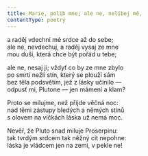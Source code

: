 ```yaml
---
title: Marie, polib mne; ale ne, nelíbej mě,
contentType: poetry
---
```


<section>

a raděj vdechni mé srdce až do sebe;  
ale ne, nevdechuj, a raděj vysaj ze mne  
mou duši, která chce být pořád u tebe;

</section>

<section>

ale ne, nesaj ji; vždyť co by ze mne zbylo  
po smrti nežli stín, který se plouží sám  
bez těla podsvětím, jež z lásky učinilo —  
odpusť mi, Plutone — jen mámení a klam?

</section>

<section>

Proto se milujme, než přijde věčná noc:  
nad těmi zástupy bledých a němých stínů  
s olovem na víčkách láska už nemá moc.

</section>

<section>

Nevěř, že Pluto snad miluje Proserpinu:  
tak tvrdým srdcem tak něžný cit nepohne:  
láska je vládcem jen na zemi, v pekle ne!

</section>

